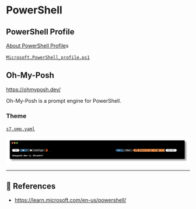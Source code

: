 # PowerShell

## PowerShell Profile

[About PowerShell Profile](https://docs.microsoft.com/en-us/powershell/module/microsoft.powershell.core/about/about_profiles?view=powershell-7.2)s

[`Microsoft.PowerShell_profile.ps1`](Microsoft.PowerShell_profile.ps1)

## Oh-My-Posh

https://ohmyposh.dev/

Oh-My-Posh is a prompt engine for PowerShell.

### Theme

[`s7.omp.yaml`](../oh-my-posh/Themes/s7.omp.yaml)

![oh-my-posh-prompt-theme](../s7-prompt.png)

---

## 📕 References

- https://learn.microsoft.com/en-us/powershell/
